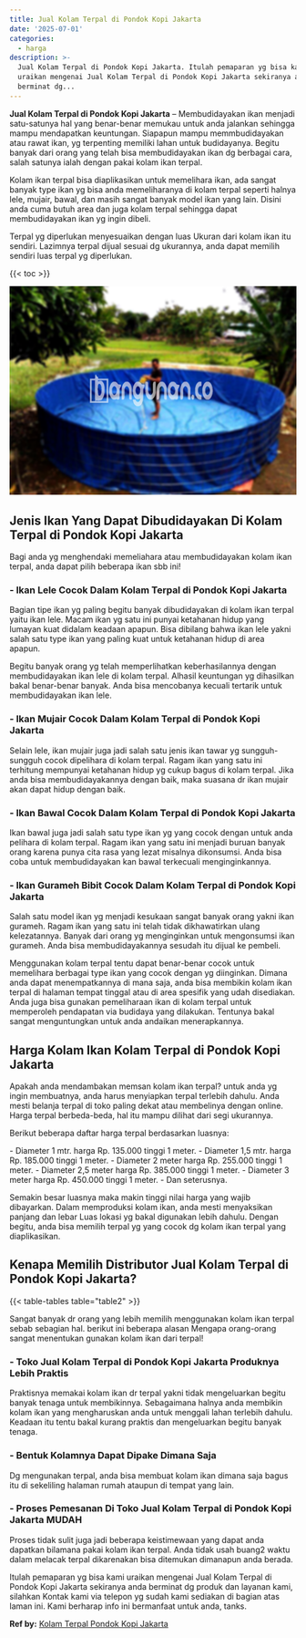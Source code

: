 ```yaml
---
title: Jual Kolam Terpal di Pondok Kopi Jakarta
date: '2025-07-01'
categories:
  - harga
description: >-
  Jual Kolam Terpal di Pondok Kopi Jakarta. Itulah pemaparan yg bisa kami
  uraikan mengenai Jual Kolam Terpal di Pondok Kopi Jakarta sekiranya anda
  berminat dg...
---
```


**Jual Kolam Terpal di Pondok Kopi Jakarta** – Membudidayakan ikan menjadi satu-satunya hal yang benar-benar memukau untuk anda jalankan sehingga mampu mendapatkan keuntungan. Siapapun mampu memmbudidayakan atau rawat ikan, yg terpenting memiliki lahan untuk budidayanya. Begitu banyak dari orang yang telah bisa membudidayakan ikan dg berbagai cara, salah satunya ialah dengan pakai kolam ikan terpal.

Kolam ikan terpal bisa diaplikasikan untuk memelihara ikan, ada sangat banyak type ikan yg bisa anda memeliharanya di kolam terpal seperti halnya lele, mujair, bawal, dan masih sangat banyak model ikan yang lain. Disini anda cuma butuh area dan juga kolam terpal sehingga dapat membudidayakan ikan yg ingin dibeli.

Terpal yg diperlukan menyesuaikan dengan luas Ukuran dari kolam ikan itu sendiri. Lazimnya terpal dijual sesuai dg ukurannya, anda dapat memilih sendiri luas terpal yg diperlukan.

{{< toc >}}

![Jual Kolam Terpal di Pondok Kopi Jakarta](/images/jual-kolam-terpal-40.png)

## Jenis Ikan Yang Dapat Dibudidayakan Di Kolam Terpal di Pondok Kopi Jakarta

Bagi anda yg menghendaki memeliahara atau membudidayakan kolam ikan terpal, anda dapat pilih beberapa ikan sbb ini!

### \- Ikan Lele Cocok Dalam Kolam Terpal di Pondok Kopi Jakarta

Bagian tipe ikan yg paling begitu banyak dibudidayakan di kolam ikan terpal yaitu ikan lele. Macam ikan yg satu ini punyai ketahanan hidup yang lumayan kuat didalam keadaan apapun. Bisa dibilang bahwa ikan lele yakni salah satu type ikan yang paling kuat untuk ketahanan hidup di area apapun.

Begitu banyak orang yg telah memperlihatkan keberhasilannya dengan membudidayakan ikan lele di kolam terpal. Alhasil keuntungan yg dihasilkan bakal benar-benar banyak. Anda bisa mencobanya kecuali tertarik untuk membudidayakan ikan lele.

### \- Ikan Mujair Cocok Dalam Kolam Terpal di Pondok Kopi Jakarta

Selain lele, ikan mujair juga jadi salah satu jenis ikan tawar yg sungguh-sungguh cocok dipelihara di kolam terpal. Ragam ikan yang satu ini terhitung mempunyai ketahanan hidup yg cukup bagus di kolam terpal. Jika anda bisa membudidayakannya dengan baik, maka suasana dr ikan mujair akan dapat hidup dengan baik.

### \- Ikan Bawal Cocok Dalam Kolam Terpal di Pondok Kopi Jakarta

Ikan bawal juga jadi salah satu type ikan yg yang cocok dengan untuk anda pelihara di kolam terpal. Ragam ikan yang satu ini menjadi buruan banyak orang karena punya cita rasa yang lezat misalnya dikonsumsi. Anda bisa coba untuk membudidayakan kan bawal terkecuali menginginkannya.

### \- Ikan Gurameh Bibit Cocok Dalam Kolam Terpal di Pondok Kopi Jakarta

Salah satu model ikan yg menjadi kesukaan sangat banyak orang yakni ikan gurameh. Ragam ikan yang satu ini telah tidak dikhawatirkan ulang kelezatannya. Banyak dari orang yg menginginkan untuk mengonsumsi ikan gurameh. Anda bisa membudidayakannya sesudah itu dijual ke pembeli.

Menggunakan kolam terpal tentu dapat benar-benar cocok untuk memelihara berbagai type ikan yang cocok dengan yg diinginkan. Dimana anda dapat menempatkannya di mana saja, anda bisa membikin kolam ikan terpal di halaman tempat tinggal atau di area spesifik yang udah disediakan. Anda juga bisa gunakan pemeliharaan ikan di kolam terpal untuk memperoleh pendapatan via budidaya yang dilakukan. Tentunya bakal sangat menguntungkan untuk anda andaikan menerapkannya.

## Harga Kolam Ikan Kolam Terpal di Pondok Kopi Jakarta

Apakah anda mendambakan memsan kolam ikan terpal? untuk anda yg ingin membuatnya, anda harus menyiapkan terpal terlebih dahulu. Anda mesti belanja terpal di toko paling dekat atau membelinya dengan online. Harga terpal berbeda-beda, hal itu mampu dilihat dari segi ukurannya.

Berikut beberapa daftar harga terpal berdasarkan luasnya:

\- Diameter 1 mtr. harga Rp. 135.000 tinggi 1 meter. - Diameter 1,5 mtr. harga Rp. 185.000 tinggi 1 meter. - Diameter 2 meter harga Rp. 255.000 tinggi 1 meter. - Diameter 2,5 meter harga Rp. 385.000 tinggi 1 meter. - Diameter 3 meter harga Rp. 450.000 tinggi 1 meter. - Dan seterusnya.

Semakin besar luasnya maka makin tinggi nilai harga yang wajib dibayarkan. Dalam memproduksi kolam ikan, anda mesti menyaksikan panjang dan lebar Luas lokasi yg bakal digunakan lebih dahulu. Dengan begitu, anda bisa memilih terpal yg yang cocok dg kolam ikan terpal yang diaplikasikan.

## Kenapa Memilih Distributor Jual Kolam Terpal di Pondok Kopi Jakarta?

{{< table-tables table="table2" >}}

Sangat banyak dr orang yang lebih memilih menggunakan kolam ikan terpal sebab sebagian hal. berikut ini beberapa alasan Mengapa orang-orang sangat menentukan gunakan kolam ikan dari terpal!

### \- Toko Jual Kolam Terpal di Pondok Kopi Jakarta Produknya Lebih Praktis

Praktisnya memakai kolam ikan dr terpal yakni tidak mengeluarkan begitu banyak tenaga untuk membikinnya. Sebagaimana halnya anda membikin kolam ikan yang mengharuskan anda untuk menggali lahan terlebih dahulu. Keadaan itu tentu bakal kurang praktis dan mengeluarkan begitu banyak tenaga.

### \- Bentuk Kolamnya Dapat Dipake Dimana Saja

Dg mengunakan terpal, anda bisa membuat kolam ikan dimana saja bagus itu di sekeliling halaman rumah ataupun di tempat yang lain.

### \- Proses Pemesanan Di Toko Jual Kolam Terpal di Pondok Kopi Jakarta MUDAH

Proses tidak sulit juga jadi beberapa keistimewaan yang dapat anda dapatkan bilamana pakai kolam ikan terpal. Anda tidak usah buang2 waktu dalam melacak terpal dikarenakan bisa ditemukan dimanapun anda berada.

Itulah pemaparan yg bisa kami uraikan mengenai Jual Kolam Terpal di Pondok Kopi Jakarta sekiranya anda berminat dg produk dan layanan kami, silahkan Kontak kami via telepon yg sudah kami sediakan di bagian atas laman ini. Kami berharap info ini bermanfaat untuk anda, tanks.

**Ref by:** [Kolam Terpal Pondok Kopi Jakarta](https://id.wikipedia.org/wiki/Kolam)
